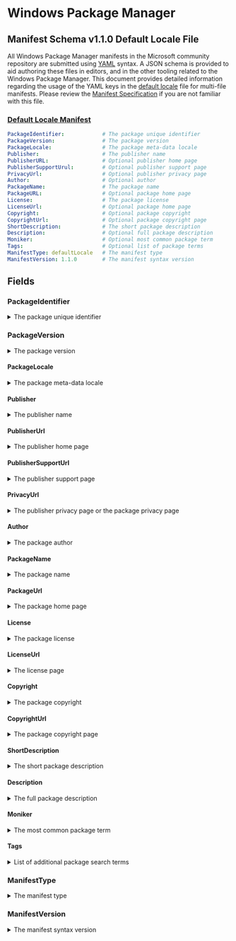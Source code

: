 # Windows Package Manager
## Manifest Schema v1.1.0 Default Locale File

All Windows Package Manager manifests in the Microsoft community repository are submitted using [YAML](https://yaml.org/spec/) syntax. A JSON schema is provided to aid authoring these files in editors, and in the other tooling related to the Windows Package Manager. This document provides detailed information regarding the usage of the YAML keys in the [default locale](https://github.com/microsoft/winget-cli/blob/master/schemas/JSON/manifests/v1.1.0/manifest.defaultLocale.1.1.0.json) file for multi-file manifests. Please review the [Manifest Specification](https://github.com/microsoft/winget-cli/blob/master/doc/ManifestSpecv1.1.md) if you are not familiar with this file.

### [Default Locale Manifest](#tab/defaultLocale/)
```YAML
PackageIdentifier:            # The package unique identifier
PackageVersion:               # The package version
PackageLocale:                # The package meta-data locale
Publisher:                    # The publisher name
PublisherURL:                 # Optional publisher home page
PublisherSupportUrul:         # Optional publisher support page
PrivacyUrl:                   # Optional publisher privacy page
Author:                       # Optional author
PackageName:                  # The package name
PackageURL:                   # Optional package home page
License:                      # The package license
LicenseUrl:                   # Optional package home page
Copyright:                    # Optional package copyright
CopyrightUrl:                 # Optional package copyright page
ShortDescription:             # The short package description
Description:                  # Optional full package description
Moniker:                      # Optional most common package term
Tags:                         # Optional list of package terms
ManifestType: defaultLocale   # The manifest type
ManifestVersion: 1.1.0        # The manifest syntax version
```

## Fields
### PackageIdentifier
<details>
 <summary>The package unique identifier</summary>

 #### Required Field
 This key is the unique identifier for a given package. This value is generally in the form of `Publisher.Package`. It is case sensitive, and this value must match the folder structure under the partition directory in GitHub.
</details>

### PackageVersion
<details>
 <summary>The package version</summary>

 #### Required Field
 This key represents the version of the package. It is related to the specific release this manifests targets. In some cases you will see a perfectly formed [semantic](https://semver.org) version number, and in other cases you might see something different. These may be date driven, or they might have other characters with some package specific meaning for example.

 The Windows Package Manager client uses this version to determine whether or not an upgrade for a package is available. In some cases, packages may be released with a marketing driven version, and that causes trouble with the `winget upgrade` command.

 The current best practice is to use the value reported in Add / Remove Programs when this version of the package is installed. In some cases, packages do not report a version resulting in an upgrade loop or other unwanted behavior.
</details>

#### PackageLocale
<details>
  <summary>The package meta-data locale</summary>

  #### Required Field
  This key represents the locale for package meta-data. The format is BCP-47. This value identifies the language for meta-data to be displayed to a user when no locale file matching their preferences is available. The Microsoft community package repository validation pipelines also use this value to determine appropriate validation rules for this file.

  References:
  * [Available languages for Windows](https://docs.microsoft.com/windows-hardware/manufacture/desktop/available-language-packs-for-windows)
  * [Default Input Profiles (Input Locales) in Windows](https://docs.microsoft.com/windows-hardware/manufacture/desktop/default-input-locales-for-windows-language-packs)

  >Note: This field is the key to determining which fields are required for the Microsoft community repository. The default locale specified in the version file must match with this value.
 </details>

#### Publisher
<details>
  <summary>The publisher name</summary>

  #### Required Field
  This key represents the name of the publisher for a given package. This field is intended to allow the full publisher's or ISV's name to be displayed as they wish.

  >Note: With the 1.0 release of the Windows Package Manager, this name affects how packages from a source are mapped to Apps installed in Windows 10 and Windows 11 via Add / Remove Programs (ARP). The best practice is to ensure this matches the ARP entry for the package when it has been installed. The impact is associated with `winget upgrade` and `winget list`.
 </details>

#### PublisherUrl
<details>
  <summary>The publisher home page</summary>

  #### Optional Field
  This key represents the web site for the publisher or ISV.
 </details>

#### PublisherSupportUrl
<details>
  <summary>The publisher support page</summary>

  #### Optional Field
  This key represents the customer support web site or specific web page provided by the publisher or ISV.
 </details>

#### PrivacyUrl
<details>
  <summary>The publisher privacy page or the package privacy page</summary>

  #### Optional Field
  This key represents the privacy web site or specific web page provided the publisher or ISV. If there is a privacy web site or specific web page for the package it is preferred over a generic privacy page for the publisher.
 </details>

#### Author
<details>
  <summary>The package author</summary>

  #### Optional Field
  Thie key represents the author of a package. In some cases, the author is an individual who develops and or maintains the package.
 </details>

#### PackageName
<details>
  <summary>The package name</summary>

  #### Required Field
  This key represents the name of the package. This field is intended to allow the full package name to be displayed as the publisher or ISV wishes.

  >Note: With the 1.0 release of the Windows Package Manager, this name affects how packages from a source are mapped to Apps installed in Windows 10 via Add / Remove Programs (ARP). The best practice is to ensure this matches the ARP entry for the package name when it has been installed. The impact is associated with `winget upgrade` and `winget list`.
 </details>
 
#### PackageUrl
<details>
  <summary>The package home page</summary>

  #### Optional Field
  This key represents the web site for the package.
 </details>

 #### License
<details>
  <summary>The package license</summary>

  #### Required Field
  This key represents the license governing the use and or distribution for the product. This could be an open source license, or a commercial license.
 </details>

 #### LicenseUrl
<details>
  <summary>The license page</summary>

  #### Optional Field
  This key represents the license web site or specific web page provided the publisher or ISV. If there is a license web site or specific web page for the package it is preferred over a generic license page for the publisher.
  
  If this is a link to the license file for an open source project, it should be specific to the version for the package. Some open source projects change their license over time.
 </details>

 #### Copyright
<details>
  <summary>The package copyright</summary>

  #### Optional Field
  This key represents the copyright for the package.
 </details>

 #### CopyrightUrl
<details>
  <summary>The package copyright page</summary>

  #### Optional Field
  This key represents the copyright web site or specific web page provided the publisher or ISV. If there is a copyright web site or specific web page for the package it is preferred over a generic copyright page for the publisher.
  
  If this is a link to the copyright file for an open source project, it should be specific to the version for the package. Some open source projects change their copyright over time.
 </details>

 #### ShortDescription
<details>
  <summary>The short package description</summary>

  #### Required Field
  This key represents the description for a package. It is intended for use in `winget show` to help a user understand what the package is.

  >Note: This should be something descriptive about what the package does, and it should not simply state something like "&lt;package name&gt; installer" or "&lt;package name&gt; setup".
 </details>
 
 #### Description
<details>
  <summary>The full package description</summary>

  #### Optional Field
  This key represents the full or long description for a package. It is *not* currently used in the Windows Package Manager.

  >Note: This was included for future integration with the Microsoft Store source to provide the ability to display the full package description.
 </details>
 
 #### Moniker
<details>
  <summary>The most common package term</summary>

  #### Optional Field
  This key represents the most common term users would search for when installing or upgrading a package. If only one package uses this moniker, then the [install](https://docs.microsoft.com/windows/package-manager/winget/install), [list](https://docs.microsoft.com/windows/package-manager/winget/list) and [upgrade](https://docs.microsoft.com/windows/package-manager/winget/upgrade) command may match with this package. 
  
  >Note:Moniker is the third property evaluated when searching for a matching package.
 </details>
 
 #### Tags
<details>
  <summary>List of additional package search terms</summary>

  #### Optional Field
  This key represents other common term users would search for when looking for packages. 

  >Note: The best practice is to present these terms in all lower case with hyphens rather than spaces.
 </details>
 

### ManifestType
<details>
 <summary>The manifest type</summary>

 #### Required Field
 This key must have the value "defaultLocale". The Microsoft community package repository validation pipelines also use this value to determine appropriate validation rules when evaluating this file.
</details>

### ManifestVersion
<details>
 <summary>The manifest syntax version</summary>

 #### Required Field
 This key must have the value "1.1.0". The Microsoft community package repository validation pipelines also use this value to determine appropriate validation rules when evaluating this file.
</details>
